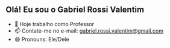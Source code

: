 ## Olá! Eu sou o Gabriel Rossi Valentim 

- 🔭 Hoje trabalho como Professor
- 📫 Contate-me no e-mail: gabriel.rossi.valentim@gmail.com
- 😄 Pronouns: Ele/Dele
